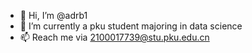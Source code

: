 - 👋 Hi, I’m @adrb1
- 🌱 I’m currently a pku student majoring in data science
- 📫 Reach me via 2100017739@stu.pku.edu.cn
